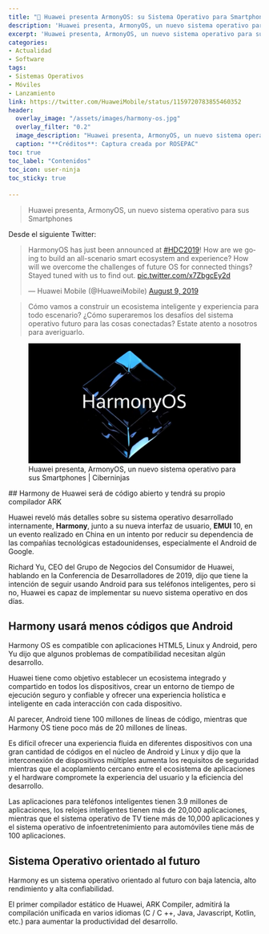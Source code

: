 ```yaml
---
title: "📲 Huawei presenta ArmonyOS: su Sistema Operativo para Smartphones"
description: 'Huawei presenta, ArmonyOS, un nuevo sistema operativo para sus Smartphones'
excerpt: 'Huawei presenta, ArmonyOS, un nuevo sistema operativo para sus Smartphones'
categories:
- Actualidad
- Software
tags:
- Sistemas Operativos
- Móviles
- Lanzamiento
link: https://twitter.com/HuaweiMobile/status/1159720783855460352
header:
  overlay_image: "/assets/images/harmony-os.jpg"
  overlay_filter: "0.2"
  image_description: "Huawei presenta, ArmonyOS, un nuevo sistema operativo para sus Smartphones | Ciberninjas"
  caption: "**Créditos**: Captura creada por ROSEPAC"
toc: true
toc_label: "Contenidos"
toc_icon: user-ninja
toc_sticky: true

---
```

> Huawei presenta, ArmonyOS, un nuevo sistema operativo para sus Smartphones

Desde el siguiente Twitter:

<blockquote class="twitter-tweet"><p lang="en" dir="ltr">HarmonyOS has just been announced at <a href="https://twitter.com/hashtag/HDC2019?src=hash&amp;ref_src=twsrc%5Etfw">#HDC2019</a>! How are we going to build an all-scenario smart ecosystem and experience? How will we overcome the challenges of future OS for connected things? Stayed tuned with us to find out. <a href="https://t.co/x7ZbgcEy2d">pic.twitter.com/x7ZbgcEy2d</a></p>&mdash; Huawei Mobile (@HuaweiMobile) <a href="https://twitter.com/HuaweiMobile/status/1159720783855460352?ref_src=twsrc%5Etfw">August 9, 2019</a></blockquote> <script async src="https://platform.twitter.com/widgets.js" charset="utf-8"></script>

> Cómo vamos a construir un ecosistema inteligente y experiencia para todo escenario? ¿Cómo superaremos los desafíos del sistema operativo futuro para las cosas conectadas? Estate atento a nosotros para averiguarlo.

<figure>
    <a href="/assets/images/harmony-os.jpg" class="image-popup"><img src="/assets/images/harmony-os.jpg"></a>
    <figcaption>Huawei presenta, ArmonyOS, un nuevo sistema operativo para sus Smartphones | Ciberninjas</figcaption>
</figure>
## Harmony de Huawei será de código abierto y tendrá su propio compilador ARK

Huawei reveló más detalles sobre su sistema operativo desarrollado internamente, **Harmony**, junto a su nueva interfaz de usuario, **EMUI** 10, en un evento realizado en China en un intento por reducir su dependencia de las compañías tecnológicas estadounidenses, especialmente el Android de Google.

Richard Yu, CEO del Grupo de Negocios del Consumidor de Huawei, hablando en la Conferencia de Desarrolladores de 2019, dijo que tiene la intención de seguir usando Android para sus teléfonos inteligentes, pero si no, Huawei es capaz de implementar su nuevo sistema operativo en dos días.

## Harmony usará menos códigos que Android
Harmony OS es compatible con aplicaciones HTML5, Linux y Android, pero Yu dijo que algunos problemas de compatibilidad necesitan algún desarrollo.

Huawei tiene como objetivo establecer un ecosistema integrado y compartido en todos los dispositivos, crear un entorno de tiempo de ejecución seguro y confiable y ofrecer una experiencia holística e inteligente en cada interacción con cada dispositivo.

Al parecer, Android tiene 100 millones de líneas de código, mientras que Harmony OS tiene poco más de 20 millones de líneas.

Es difícil ofrecer una experiencia fluida en diferentes dispositivos con una gran cantidad de códigos en el núcleo de Android y Linux y dijo que la interconexión de dispositivos múltiples aumenta los requisitos de seguridad mientras que el acoplamiento cercano entre el ecosistema de aplicaciones y el hardware compromete la experiencia del usuario y la eficiencia del desarrollo.

Las aplicaciones para teléfonos inteligentes tienen 3.9 millones de aplicaciones, los relojes inteligentes tienen más de 20,000 aplicaciones, mientras que el sistema operativo de TV tiene más de 10,000 aplicaciones y el sistema operativo de infoentretenimiento para automóviles tiene más de 100 aplicaciones.

## Sistema Operativo orientado al futuro

Harmony es un sistema operativo orientado al futuro con baja latencia, alto rendimiento y alta confiabilidad.

El primer compilador estático de Huawei, ARK Compiler, admitirá la compilación unificada en varios idiomas (C / C ++, Java, Javascript, Kotlin, etc.) para aumentar la productividad del desarrollo.
